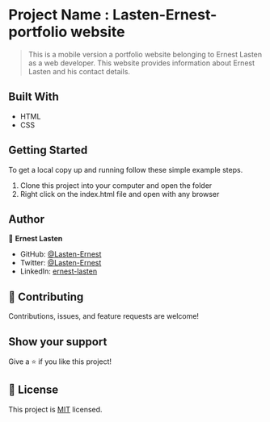 # Project Name : Lasten-Ernest-portfolio website

> This is a mobile version a portfolio website belonging to Ernest Lasten as a web developer.
> This website provides information about Ernest Lasten and his contact details.


## Built With

- HTML
- CSS


## Getting Started
To get a local copy up and running follow these simple example steps.


1. Clone this project into your computer and open the folder
2. Right click on the index.html file and open with any browser


## Author

👤 **Ernest Lasten**

- GitHub: [@Lasten-Ernest](https://github.com/Lasten-Ernest)
- Twitter: [@Lasten-Ernest](https://twitter.com/Lasten-Ernest)
- LinkedIn: [ernest-lasten](https://linkedin.com/in/ernest-lasten)


## 🤝 Contributing

Contributions, issues, and feature requests are welcome!


## Show your support

Give a ⭐️ if you like this project!


## 📝 License

This project is [MIT](./MIT.md) licensed.
